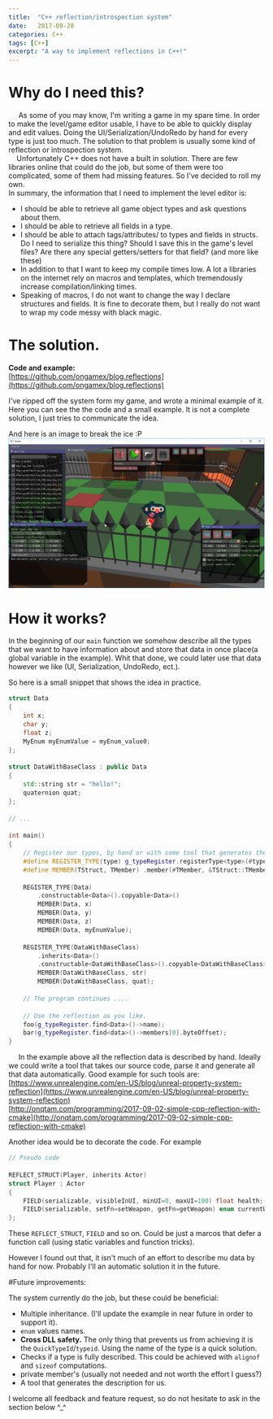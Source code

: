 ```yaml
---
title:  "C++ reflection/introspection system"
date:   2017-09-28
categories: C++
tags: [C++]
excerpt: "A way to implement reflections in C++!"
---
```


# Why do I need this?

&nbsp;&nbsp;&nbsp;&nbsp; As some of you may know, I'm writing a game in my spare time.
In order to make the level/game editor usable, I have to be able to quickly display and edit values.
Doing the UI/Serialization/UndoRedo by hand for every type is just too much.
The solution to that problem is usually some kind of reflection or introspection system.  
&nbsp;&nbsp;&nbsp;&nbsp;Unfortunately C++ does not have
a built in solution. There are few libraries online that could do the job, but some of them were too complicated, some of them
had missing features. So I've decided to roll my own.  
In summary, the information that I need to implement the level editor is:

* I should be able to retrieve all game object types and ask questions about them.
* I should be able to retrieve all fields in a type.
* I should be able to attach tags/attributes/<custom data> to types and fields in structs. 
Do I need to serialize this thing? 
Should I save this in the game's level files?
Are there any special getters/setters for that field?
(and more like these)
* In addition to that I want to keep my compile times low. A lot a libraries on the internet rely on macros and templates, which tremendously increase compilation/linking times. 
* Speaking of macros, I do not want to change the way I declare structures and fields. It is fine to decorate them, but I really do not want to wrap my code messy with black magic.

# The solution.

**Code and example:**  
[https://github.com/ongamex/blog.reflections](https://github.com/ongamex/blog.reflections)  
  
I've ripped off the system form my game, and wrote a minimal example of it. Here you can see the the code and a small example.
It is not a complete solution, I just tries to communicate the idea.  

And here is an image to break the ice :P
![](/assets/images/gamewip.png)  

# How it works?

In the beginning of our ```main``` function we somehow describe all the types that we want to have information about and store that data in once place(a global variable in the example).
Whit that done, we could later use that data however we like (UI, Serialization, UndoRedo, ect.).  

So here is a small snippet that shows the idea in practice.

```cpp
struct Data
{
	int x;
	char y;
	float z;
	MyEnum myEnumValue = myEnum_value0;
};

struct DataWithBaseClass : public Data
{
	std::string str = "hello!";
	quaternion quat;
};

// ...

int main()
{
	// Register our types, by hand or with some tool that generates the code for us.
	#define REGISTER_TYPE(type) g_typeRegister.registerType<type>(#type)
	#define MEMBER(TStruct, TMember) .member(#TMember, &TStruct::TMember)	

	REGISTER_TYPE(Data)
		.constructable<Data>().copyable<Data>()
		MEMBER(Data, x) 
		MEMBER(Data, y)
		MEMBER(Data, z)
		MEMBER(Data, myEnumValue);

	REGISTER_TYPE(DataWithBaseClass)
		.inherits<Data>()
		.constructable<DataWithBaseClass>().copyable<DataWithBaseClass>()
		MEMBER(DataWithBaseClass, str) 
		MEMBER(DataWithBaseClass, quat);

	// The program continues ....
	
	// Use the reflection as you like.
	foo(g_typeRegister.find<Data>()->name);
	bar(g_typeRegister.find<data>()->members[0].byteOffset);
}
```

&nbsp;&nbsp;&nbsp;&nbsp; In the example above all the reflection data is described by hand. Ideally we could write a tool that takes our source code,
parse it and generate all that data automatically. Good example for such tools are:  
[https://www.unrealengine.com/en-US/blog/unreal-property-system-reflection](https://www.unrealengine.com/en-US/blog/unreal-property-system-reflection)  
[http://onqtam.com/programming/2017-09-02-simple-cpp-reflection-with-cmake](http://onqtam.com/programming/2017-09-02-simple-cpp-reflection-with-cmake)  

Another idea would be to decorate the code. For example

```cpp
// Pseudo code

REFLECT_STRUCT(Player, inherits Actor)
struct Player : Actor
{
	FIELD(serializable, visibleInUI, minUI=0, maxUI=100) float health;
	FIELD(serializable, setFn=setWeapon, getFn=getWeapon) enum currentWeapon;
};
```

These ```REFLECT_STRUCT```, ```FIELD``` and so on. Could be just a marcos that defer a function call (using static variables and function tricks).

However I found out that, it isn't much of an effort to describe mu data by hand for now. Probably I'll an automatic solution it in the future.

#Future improvements:

The system currently do the job, but these could be beneficial:

* Multiple inheritance. (I'll update the example in near future in order to support it).
* ```enum``` values names.
* **Cross DLL safety.** The only thing that prevents us from achieving it is the ```QuickTypeId```/```typeid```. Using the name of the type is a quick solution.
* Checks if a type is fully described. This could be achieved with ```alignof``` and ```sizeof``` computations.
* private member's (usually not needed and not worth the effort I guess?)
* A tool that generates the description for us.

I welcome all feedback and feature request, so do not hesitate to ask in the section below ^_^
  
  